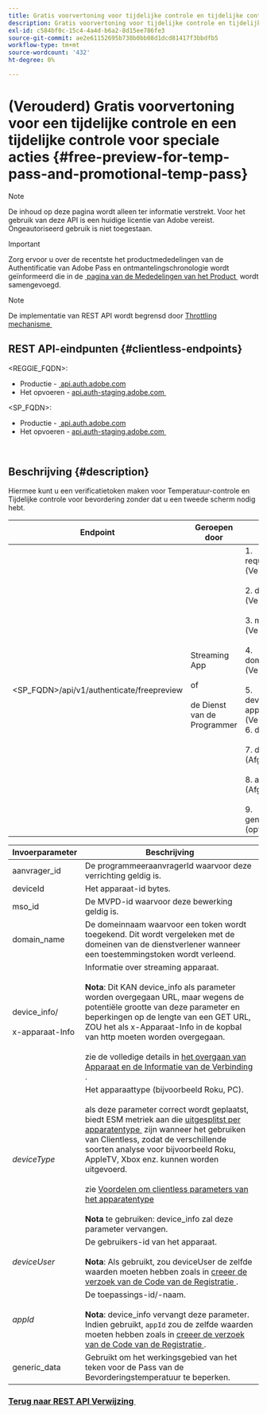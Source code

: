```yaml
---
title: Gratis voorvertoning voor tijdelijke controle en tijdelijke controle voor speciale acties
description: Gratis voorvertoning voor tijdelijke controle en tijdelijke controle voor speciale acties
exl-id: c584bf0c-15c4-4a4d-b6a2-8d15ee786fe3
source-git-commit: ae2e61152695b738b0bb08d1dcd81417f3bbdfb5
workflow-type: tm+mt
source-wordcount: '432'
ht-degree: 0%

---
```


# (Verouderd) Gratis voorvertoning voor een tijdelijke controle en een tijdelijke controle voor speciale acties {#free-preview-for-temp-pass-and-promotional-temp-pass}

>[!NOTE]
>
>De inhoud op deze pagina wordt alleen ter informatie verstrekt. Voor het gebruik van deze API is een huidige licentie van Adobe vereist. Ongeautoriseerd gebruik is niet toegestaan.

>[!IMPORTANT]
>
> Zorg ervoor u over de recentste het productmededelingen van de Authentificatie van Adobe Pass en ontmantelingschronologie wordt geïnformeerd die in de [&#x200B; pagina van de Mededelingen van het Product &#x200B;](/help/authentication/product-announcements.md) wordt samengevoegd.

>[!NOTE]
>
> De implementatie van REST API wordt begrensd door [&#x200B; Throttling mechanisme &#x200B;](/help/authentication/integration-guide-programmers/throttling-mechanism.md)

## REST API-eindpunten {#clientless-endpoints}

&lt;REGGIE_FQDN>:

* Productie - [&#x200B; api.auth.adobe.com &#x200B;](http://api.auth.adobe.com/)
* Het opvoeren - [&#x200B; api.auth-staging.adobe.com &#x200B;](http://api.auth-staging.adobe.com/)

&lt;SP_FQDN>:

* Productie - [&#x200B; api.auth.adobe.com &#x200B;](http://api.auth.adobe.com/)
* Het opvoeren - [&#x200B; api.auth-staging.adobe.com &#x200B;](http://api.auth-staging.adobe.com/)

</br>

## Beschrijving {#description}

Hiermee kunt u een verificatietoken maken voor Temperatuur-controle en Tijdelijke controle voor bevordering zonder dat u een tweede scherm nodig hebt.


| Endpoint | Geroepen </br> door | Invoer   </br> Params | HTTP </br> Methode | Antwoord | HTTP-respons </br> |
|-------------------------------------------|-------------------------------------------------------|-------------------------------------------------------------------------------------------------------------------------------------------------------------------------------------------------------------------------------------------------------------------------------------------------------------------------------------------------|-------------------|-----------------------------------------------------------------------------------------------------------------------------------------------|-------------------------------------------|
| &lt;SP_FQDN>/api/v1/authenticate/freepreview | Streaming App </br></br> of </br></br> de Dienst van de Programmer | 1. request_or_id (Verplicht) </br>    </br> 2.  deviceId (Verplicht) </br>    </br> 3.  mso_id (Verplicht) </br>    </br> 4.  domain_name (Verplicht) </br>    </br> 5.  device_info/x-apparaat-Info (Verplicht) </br> 6.  deviceType</br>    </br> 7.  deviceUser (Afgekeurd) </br>    </br> 8.  appId (Afgekeurd) </br>    </br> 9.  generic_data (optioneel) | POST | De succesvolle reactie zal 204 Geen Inhoud zijn, erop wijzend dat het teken met succes werd gecreeerd en klaar voor gebruik voor de auteurstromen is. | 204 - Geen inhoud   </br> &lbrace;400 - Onjuist verzoek |

<div>


| Invoerparameter | Beschrijving |
|-------------------------------------|----------------------------------------------------------------------------------------------------------------------------------------------------------------------------------------------------------------------------------------------------------------------------------------------------------------------------------------------------------------------------------------------------------------------------------------------------------------------------------------------------------------------------------------------------------------------------------------------------------------------------------------------------------------------|
| aanvrager_id | De programmeeraanvragerId waarvoor deze verrichting geldig is. |
| deviceId | Het apparaat-id bytes. |
| mso_id | De MVPD-id waarvoor deze bewerking geldig is. |
| domain_name | De domeinnaam waarvoor een token wordt toegekend. Dit wordt vergeleken met de domeinen van de dienstverlener wanneer een toestemmingstoken wordt verleend. |
| device_info/</br></br> x-apparaat-Info | Informatie over streaming apparaat.</br></br>**Nota**: Dit KAN device_info als parameter worden overgegaan URL, maar wegens de potentiële grootte van deze parameter en beperkingen op de lengte van een GET URL, ZOU het als x-Apparaat-Info in de kopbal van http moeten worden overgegaan. </br></br> zie de volledige details in [&#x200B; het overgaan van Apparaat en de Informatie van de Verbinding &#x200B;](/help/authentication/integration-guide-programmers/legacy/client-information/passing-client-information-device-connection-and-application.md). |
| _deviceType_ | Het apparaattype (bijvoorbeeld Roku, PC).</br></br> als deze parameter correct wordt geplaatst, biedt ESM metriek aan die [&#x200B; uitgesplitst per apparatentype &#x200B;](/help/authentication/integration-guide-programmers/features-premium/esm/entitlement-service-monitoring-overview.md#clientless_device_type) zijn wanneer het gebruiken van Clientless, zodat de verschillende soorten analyse voor bijvoorbeeld Roku, AppleTV, Xbox enz. kunnen worden uitgevoerd.</br></br> zie [&#x200B; Voordelen om clientless parameters van het apparatentype &#x200B;](/help/authentication/integration-guide-programmers/legacy/notes-technical/benefits-of-using-the-clientless-devicetype-parameter-in-pass-metrics.md)</br></br>**Nota** te gebruiken: device_info zal deze parameter vervangen. |
| _deviceUser_ | De gebruikers-id van het apparaat.</br></br>**Nota**: Als gebruikt, zou deviceUser de zelfde waarden moeten hebben zoals in [&#x200B; creeer de verzoek van de Code van de Registratie &#x200B;](/help/authentication/integration-guide-programmers/legacy/rest-api-v1/apis/registration-code-request.md). |
| _appId_ | De toepassings-id/-naam. </br></br>**Nota**: device_info vervangt deze parameter. Indien gebruikt, `appId` zou de zelfde waarden moeten hebben zoals in [&#x200B; creeer de verzoek van de Code van de Registratie &#x200B;](/help/authentication/integration-guide-programmers/legacy/rest-api-v1/apis/registration-code-request.md). |
| generic_data | Gebruikt om het werkingsgebied van het teken voor de Pass van de Bevorderingstemperatuur te beperken. |


### [&#x200B; Terug naar REST API Verwijzing &#x200B;](/help/authentication/integration-guide-programmers/legacy/rest-api-v1/rest-api-reference.md)
